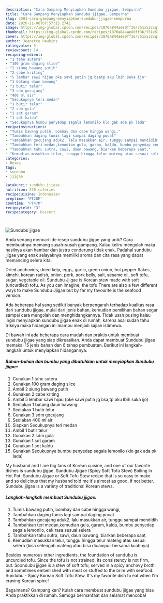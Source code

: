 ```yaml
---
description: "Cara Gampang Menyiapkan Sundubu jjigae, Sempurna"
title: "Cara Gampang Menyiapkan Sundubu jjigae, Sempurna"
slug: 3591-cara-gampang-menyiapkan-sundubu-jjigae-sempurna
date: 2020-11-08T07:57:15.274Z
image: https://img-global.cpcdn.com/recipes/1870a844ae80ff36/751x532cq70/sundubu-jjigae-foto-resep-utama.jpg
thumbnail: https://img-global.cpcdn.com/recipes/1870a844ae80ff36/751x532cq70/sundubu-jjigae-foto-resep-utama.jpg
cover: https://img-global.cpcdn.com/recipes/1870a844ae80ff36/751x532cq70/sundubu-jjigae-foto-resep-utama.jpg
author: Jeanette Hawkins
ratingvalue: 5
reviewcount: 14
recipeingredient:
- "1 tahu sutera"
- "100 gram daging slice"
- "2 siung bawang putih"
- "2 cabe kriting"
- "5 lembar sawi hijau pke sawi putih jg bsatp aku lbih suka ijo"
- "1 batang daun bawang"
- "1 butir telur"
- "3 sdm gocujang"
- "400 ml air"
- "Secukupnya teri medan"
- "1 butir telur"
- "2 sdm gula"
- "1 sdt garam"
- "1 sdt kaldu"
- "Secukupnya bumbu penyedap segala lemonilo klo gak ada pk lada"
recipeinstructions:
- "Tumis bawang putih, bombay dan cabe hingga wangi,"
- "Tambahkan daging tumis lagi sampai daging pucat"
- "Tambahkan gocujang aduk2, lalu masukkan air, tunggu sampai mendidih"
- "Tambahkan teri medan,kemudian gula, garam, kaldu, bumbu penyedap segala lemonilo, cek rasa sesuai selera"
- "Tambahkan tahu sutra, sawi, daun bawang, biarkan beberapa saat,"
- "Kemudian masukkan telur, tunggu hingga telur mateng atau sesuai selera (bisa setengah mateng atau bisa dicampur bersama kuahnya)"
categories:
- Resep
tags:
- sundubu
- jjigae

katakunci: sundubu jjigae 
nutrition: 220 calories
recipecuisine: Indonesian
preptime: "PT28M"
cooktime: "PT47M"
recipeyield: "3"
recipecategory: Dessert

---
```



![Sundubu jjigae](https://img-global.cpcdn.com/recipes/1870a844ae80ff36/751x532cq70/sundubu-jjigae-foto-resep-utama.jpg)

Anda sedang mencari ide resep sundubu jjigae yang unik? Cara membuatnya memang susah-susah gampang. Kalau keliru mengolah maka hasilnya akan hambar dan justru cenderung tidak enak. Padahal sundubu jjigae yang enak selayaknya memiliki aroma dan cita rasa yang dapat memancing selera kita.

Dried anchovies, dried kelp, eggs, garlic, green onion, hot pepper flakes, kimchi, korean radish, onion, pork, pork belly, salt, sesame oil, soft tofu, sugar, vegetable oil. Sundubu Jjigae is Korean stew made with soft (uncurdled) tofu. As you can imagine, the tofu There are also a few different ways to make Sundubu Jjigae but by far my favourite is the seafood version.

Ada beberapa hal yang sedikit banyak berpengaruh terhadap kualitas rasa dari sundubu jjigae, mulai dari jenis bahan, kemudian pemilihan bahan segar sampai cara mengolah dan menghidangkannya. Tidak usah pusing kalau ingin menyiapkan sundubu jjigae enak di rumah, karena asal sudah tahu triknya maka hidangan ini mampu menjadi sajian istimewa.


Di bawah ini ada beberapa cara mudah dan praktis untuk membuat sundubu jjigae yang siap dikreasikan. Anda dapat membuat Sundubu jjigae memakai 15 jenis bahan dan 6 tahap pembuatan. Berikut ini langkah-langkah untuk menyiapkan hidangannya.

<!--inarticleads1-->

##### Bahan-bahan dan bumbu yang dibutuhkan untuk menyiapkan Sundubu jjigae:

1. Gunakan 1 tahu sutera
1. Gunakan 100 gram daging slice
1. Ambil 2 siung bawang putih
1. Gunakan 2 cabe kriting
1. Ambil 5 lembar sawi hijau (pke sawi putih jg bsa,tp aku lbih suka ijo)
1. Sediakan 1 batang daun bawang
1. Sediakan 1 butir telur
1. Gunakan 3 sdm gocujang
1. Sediakan 400 ml air
1. Siapkan Secukupnya teri medan
1. Ambil 1 butir telur
1. Gunakan 2 sdm gula
1. Gunakan 1 sdt garam
1. Gunakan 1 sdt kaldu
1. Gunakan Secukupnya bumbu penyedap segala lemonilo (klo gak ada pk lada)


My husband and I are big fans of Korean cuisine, and one of our favorite dishes is sundubu jjigae. Sundubu Jjigae (Spicy Soft Tofu Stew) Boiling in Hot Pot. Sundubu Jjigae or Soft Tofu Stew recipe that is so easy to make and so delicious that my husband told me it&#39;s almost as good, if not better. Sundubu jjigae is a variety of traditional Korean stews. 

<!--inarticleads2-->

##### Langkah-langkah membuat Sundubu jjigae:

1. Tumis bawang putih, bombay dan cabe hingga wangi,
1. Tambahkan daging tumis lagi sampai daging pucat
1. Tambahkan gocujang aduk2, lalu masukkan air, tunggu sampai mendidih
1. Tambahkan teri medan,kemudian gula, garam, kaldu, bumbu penyedap segala lemonilo, cek rasa sesuai selera
1. Tambahkan tahu sutra, sawi, daun bawang, biarkan beberapa saat,
1. Kemudian masukkan telur, tunggu hingga telur mateng atau sesuai selera (bisa setengah mateng atau bisa dicampur bersama kuahnya)


Besides numerous other ingredients, the foundation of sundubu is uncurdled tofu. Since the tofu is not strained, its consistency is not firm, but. Soondubu jjigae is a stew of soft tofu, served in a spicy anchovy broth and sometimes embellished with meat or stuffed to the brim with seafood. Sundubu - Spicy Korean Soft Tofu Stew. It&#39;s my favorite dish to eat when I&#39;m craving Korean spice! 

Bagaimana? Gampang kan? Itulah cara membuat sundubu jjigae yang bisa Anda praktikkan di rumah. Semoga bermanfaat dan selamat mencoba!
